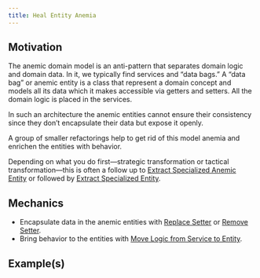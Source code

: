 ```yaml
---
title: Heal Entity Anemia
---
```


<!-- ![](../../images/domain-driven-refactorings/YYY/XXXX.drawio.svg){: .align-center} -->

## Motivation

The anemic domain model is an anti-pattern that separates domain logic and domain data. In it, we typically find services and “data bags.” A “data bag” or anemic entity is a class that represent a domain concept and models all its data which it makes accessible via getters and setters. All the domain logic is placed in the services.

In such an architecture the anemic entities cannot ensure their consistency since they don’t encapsulate their data but expose it openly.

A group of smaller refactorings help to get rid of this model anemia and enrichen the entities with behavior.

Depending on what you do first—strategic transformation or tactical transformation—this is often a follow up to [Extract Specialized Anemic Entity](../tactical-for-strategic/extract-specialized-anemic-entity) or followed by [Extract Specialized Entity](../tactical-for-strategic/extract-specialized-entity).

## Mechanics

- Encapsulate data in the anemic entities with [Replace Setter](replace-setter) or [Remove Setter](remove-setter).
- Bring behavior to the entities with [Move Logic from Service to Entity](move-logic-from-service-to-entity).

## Example(s)
